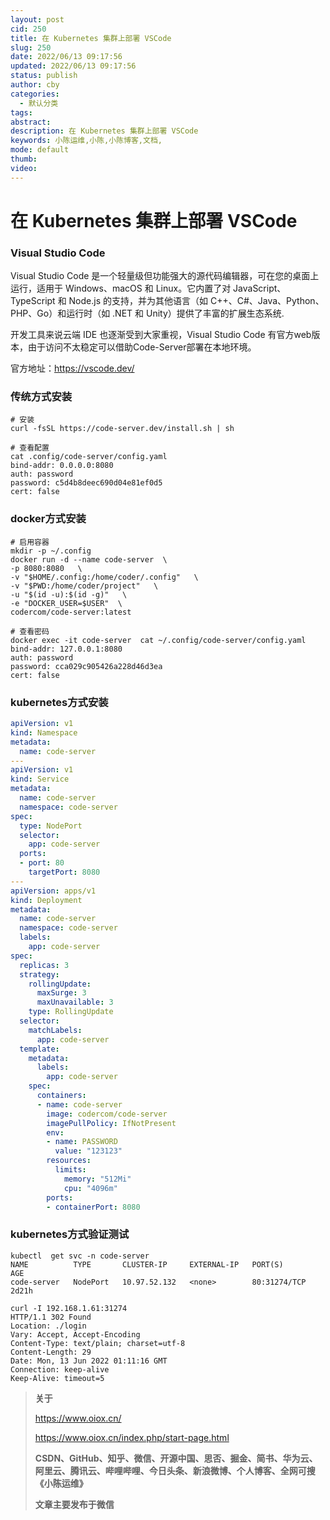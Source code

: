 ```yaml
---
layout: post
cid: 250
title: 在 Kubernetes 集群上部署 VSCode
slug: 250
date: 2022/06/13 09:17:56
updated: 2022/06/13 09:17:56
status: publish
author: cby
categories: 
  - 默认分类
tags: 
abstract: 
description: 在 Kubernetes 集群上部署 VSCode
keywords: 小陈运维,小陈,小陈博客,文档,
mode: default
thumb: 
video: 
---
```



# 在 Kubernetes 集群上部署 VSCode



### Visual Studio Code 

Visual Studio Code 是一个轻量级但功能强大的源代码编辑器，可在您的桌面上运行，适用于 Windows、macOS 和 Linux。它内置了对 JavaScript、TypeScript 和 Node.js 的支持，并为其他语言（如 C++、C#、Java、Python、PHP、Go）和运行时（如 .NET 和 Unity）提供了丰富的扩展生态系统.



开发工具来说云端 IDE 也逐渐受到大家重视，Visual Studio Code 有官方web版本，由于访问不太稳定可以借助Code-Server部署在本地环境。

官方地址：https://vscode.dev/ 



### 传统方式安装

```
# 安装
curl -fsSL https://code-server.dev/install.sh | sh

# 查看配置
cat .config/code-server/config.yaml 
bind-addr: 0.0.0.0:8080
auth: password
password: c5d4b8deec690d04e81ef0d5
cert: false
```



### docker方式安装

```
# 启用容器
mkdir -p ~/.config
docker run -d --name code-server  \
-p 8080:8080   \
-v "$HOME/.config:/home/coder/.config"   \
-v "$PWD:/home/coder/project"   \
-u "$(id -u):$(id -g)"   \
-e "DOCKER_USER=$USER"  \
codercom/code-server:latest  

# 查看密码
docker exec -it code-server  cat ~/.config/code-server/config.yaml
bind-addr: 127.0.0.1:8080
auth: password
password: cca029c905426a228d46d3ea
cert: false
```



### kubernetes方式安装

```yaml
apiVersion: v1
kind: Namespace
metadata:
  name: code-server
---
apiVersion: v1
kind: Service
metadata:
  name: code-server
  namespace: code-server
spec:
  type: NodePort
  selector:
    app: code-server
  ports:
  - port: 80
    targetPort: 8080
---
apiVersion: apps/v1
kind: Deployment
metadata:
  name: code-server
  namespace: code-server
  labels:
    app: code-server
spec:
  replicas: 3
  strategy:
    rollingUpdate:
      maxSurge: 3
      maxUnavailable: 3
    type: RollingUpdate
  selector:
    matchLabels:
      app: code-server
  template:
    metadata:
      labels:
        app: code-server
    spec:
      containers:
      - name: code-server
        image: codercom/code-server
        imagePullPolicy: IfNotPresent
        env:
        - name: PASSWORD
          value: "123123"
        resources:
          limits:
            memory: "512Mi"
            cpu: "4096m"
        ports:
        - containerPort: 8080
```

### kubernetes方式验证测试
```
kubectl  get svc -n code-server 
NAME          TYPE       CLUSTER-IP     EXTERNAL-IP   PORT(S)        AGE
code-server   NodePort   10.97.52.132   <none>        80:31274/TCP   2d21h

curl -I 192.168.1.61:31274
HTTP/1.1 302 Found
Location: ./login
Vary: Accept, Accept-Encoding
Content-Type: text/plain; charset=utf-8
Content-Length: 29
Date: Mon, 13 Jun 2022 01:11:16 GMT
Connection: keep-alive
Keep-Alive: timeout=5

```


> **关于**
>
> https://www.oiox.cn/
>
> https://www.oiox.cn/index.php/start-page.html
>
> **CSDN、GitHub、知乎、微信、开源中国、思否、掘金、简书、华为云、阿里云、腾讯云、哔哩哔哩、今日头条、新浪微博、个人博客、全网可搜《小陈运维》**
>
> **文章主要发布于微信**